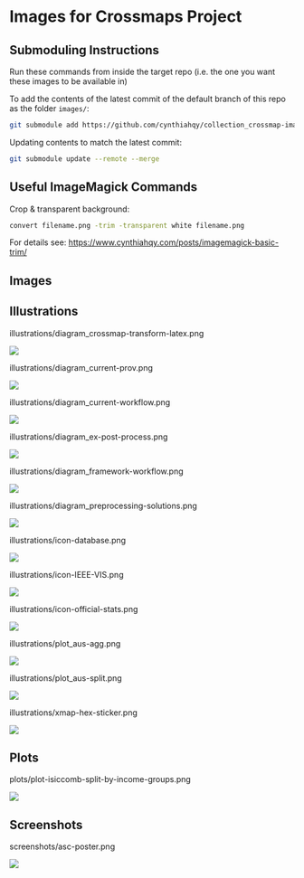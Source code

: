 # Images for Crossmaps Project


## Submoduling Instructions

Run these commands from inside the target repo (i.e. the one you want
these images to be available in)

To add the contents of the latest commit of the default branch of this
repo as the folder `images/`:

``` zsh
git submodule add https://github.com/cynthiahqy/collection_crossmap-images.git images
```

Updating contents to match the latest commit:

``` zsh
git submodule update --remote --merge
```

## Useful ImageMagick Commands

Crop & transparent background:

``` zsh
convert filename.png -trim -transparent white filename.png
```

For details see:
<https://www.cynthiahqy.com/posts/imagemagick-basic-trim/>

## Images

## Illustrations

illustrations/diagram_crossmap-transform-latex.png

![](illustrations/diagram_crossmap-transform-latex.png)

illustrations/diagram_current-prov.png

![](illustrations/diagram_current-prov.png)

illustrations/diagram_current-workflow.png

![](illustrations/diagram_current-workflow.png)

illustrations/diagram_ex-post-process.png

![](illustrations/diagram_ex-post-process.png)

illustrations/diagram_framework-workflow.png

![](illustrations/diagram_framework-workflow.png)

illustrations/diagram_preprocessing-solutions.png

![](illustrations/diagram_preprocessing-solutions.png)

illustrations/icon-database.png

![](illustrations/icon-database.png)

illustrations/icon-IEEE-VIS.png

![](illustrations/icon-IEEE-VIS.png)

illustrations/icon-official-stats.png

![](illustrations/icon-official-stats.png)

illustrations/plot_aus-agg.png

![](illustrations/plot_aus-agg.png)

illustrations/plot_aus-split.png

![](illustrations/plot_aus-split.png)

illustrations/xmap-hex-sticker.png

![](illustrations/xmap-hex-sticker.png)

## Plots

plots/plot-isiccomb-split-by-income-groups.png

![](plots/plot-isiccomb-split-by-income-groups.png)

## Screenshots

screenshots/asc-poster.png

![](screenshots/asc-poster.png)
